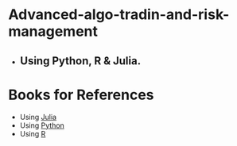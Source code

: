 # Advanced-algo-tradin-and-risk-management
- ## Using Python, R &amp; Julia.
   
# Books for References
  - Using [Julia](https://julia.quantecon.org/intro.html)
  - Using [Python](https://dokumen.pub/qdownload/python-for-algorithmic-trading-from-idea-to-cloud-deployment-1nbsped-149205335x-9781492053354.html)
  - Using [R](https://cran.r-project.org/web/packages/lazytrade/lazytrade.pdf)  

